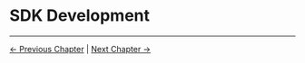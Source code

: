 # SDK Development



----
[← Previous Chapter](../5-BasicApplication/README.md) | [Next Chapter →](../7-ExamplesRobotsUsing/README.md)